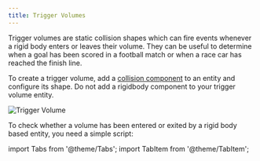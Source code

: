 ```yaml
---
title: Trigger Volumes
---
```


Trigger volumes are static collision shapes which can fire events whenever a rigid body enters or leaves their volume. They can be useful to determine when a goal has been scored in a football match or when a race car has reached the finish line.

To create a trigger volume, add a [collision component][1] to an entity and configure its shape. Do not add a rigidbody component to your trigger volume entity.

![Trigger Volume](/img/user-manual/physics/trigger-volume.png)

To check whether a volume has been entered or exited by a rigid body based entity, you need a simple script:

import Tabs from '@theme/Tabs';
import TabItem from '@theme/TabItem';

<Tabs defaultValue="classic" groupId='script-code'>
<!-- <TabItem  value="esm" label="ESM">

```javascript
import { Script } from 'playcanvas';

export class TriggerVolume extends Script {
    static scriptName = "triggerVolume";

    initialize() {
        this.entity.collision.on('triggerenter', (entity) => {
            console.log(`${entity.name} has entered trigger volume.`);
        });
        this.entity.collision.on('triggerleave', (entity) => {
            console.log(`${entity.name} has left trigger volume.`);
        });
    }
}
```

</TabItem> -->
<TabItem value="classic" label="Classic">

```javascript
var TriggerVolume = pc.createScript('triggerVolume');

// initialize code called once per entity
TriggerVolume.prototype.initialize = function() {
    this.entity.collision.on('triggerenter', function (entity) {
        console.log(entity.name + ' has entered trigger volume.');
    });
    this.entity.collision.on('triggerleave', function (entity) {
        console.log(entity.name + ' has left trigger volume.');
    });
};
```

</TabItem>
</Tabs>

[1]: /user-manual/scenes/components/collision
